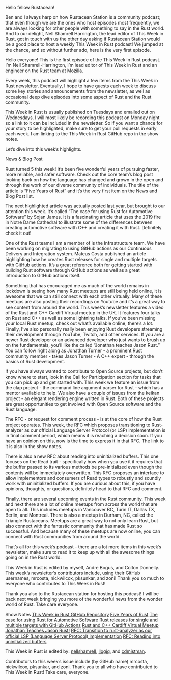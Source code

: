 Hello fellow Rustacean!

Ben and I always harp on how Rustacean Station is a community podcast; that even though we are the ones who host episodes most frequently, we are always looking for other people with something to say in the Rust world. And to our delight, Nell Shamrell Harrington, the lead editor of This Week in Rust, got in touch with us the other day asking if Rustacean Station would be a good place to host a weekly This Week in Rust podcast! We jumped at the chance, and so without further ado, here is the very first episode.

Hello everyone! This is the first episode of the This Week in Rust podcast. I’m Nell Shamrell-Harrington, I’m lead editor of This Week in Rust and an engineer on the Rust team at Mozilla.

Every week, this podcast will highlight a few items from the This Week in Rust newsletter. Eventually, I hope to have guests each week to discuss some key stories and announcements from the newsletter, as well as occasional deep dive episodes into some aspect of Rust and the Rust community.

This Week in Rust is usually published on Tuesdays and emailed out on Wednesdays. I will most likely be recording this podcast on Monday night so a link to it can be included in the newsletter. So if you want a chance for your story to be highlighted, make sure to get your pull requests in early each week. I am linking to the This Week in Rust GitHub repo in the show notes.

Let’s dive into this week’s highlights.

News & Blog Post

Rust turned 5 this week! It’s been five wonderful years of pursuing faster, more reliable, and safer software. Check out the core team’s blog post looking back on how the language has changed and grown in the open and through the work of our diverse community of individuals. The title of the article is “Five Years of Rust” and it’s the very first item on the News and Blog Post list.

The next highlighted article was actually posted last year, but brought to our attention this week. It’s called “The case for using Rust for Automotive Software” by Sojan James. It is a fascinating article that uses the 2019 fire in Notre Dame Cathedral to illustrate some of the differences between creating automotive software with C++ and creating it with Rust. Definitely check it out!

One of the Rust teams I am a member of is the Infrastructure team. We have been working on migrating to using GitHub actions as our Continuous Delivery and Integration system. Mateus Costa published an article highlighting how he creates Rust releases for single and multiple targets with GitHub actions. It’s a great reference both for getting started with building Rust software through GitHub actions as well as a great introduction to GitHub actions itself.

Something that has encouraged me as much of the world remains in lockdown is seeing how many Rust meetups are still being held online, it is awesome that we can still connect with each other virtually. Many of these meetups are also posting their recordings on Youtube and it’s a great way to see content from around the world. This week’s newsletter features a video of the Rust and C++ Cardiff Virtual meetup in the UK. It features four talks on Rust and C++ as well as some lightning talks. If you’ve been missing your local Rust meetup, check out what’s available online, there’s a lot.
Finally, I’ve also personally really been enjoying Rust developers streaming their development through YouTube, Twitch, and other services. If you are a newer Rust developer or an advanced developer who just wants to brush up on the fundamentals, you’ll like the called “Jonathan teaches Jason Rust.” You can follow right along as Jonathan Turner - a prominent Rust community member -  takes Jason Turner - A C++ expert - through the basics of Rust development.

If you have always wanted to contribute to Open Source projects, but don’t know where to start, look in the Call for Participation section for tasks that you can pick up and get started with. This week we feature an issue from the clap project - the command line argument parser for Rust - which has a mentor available to help. We also have a couple of issues from the keikan project - an elegant rendering engine written in Rust. Both of these projects are great opportunities to get involved with Open Source software and the Rust language.

The RFC - or request for comment process - is at the core of how the Rust project operates. This week, the RFC which proposes transitioning to Rust-analyzer as our official Language Server Protocol (or LSP) implementation is in final comment period, which means it is reaching a decision soon. If you have an opinion on this, now is the time to express it in that RFC. The link to it is also in the show notes. 

There is also a new RFC about reading into uninitialized buffers. This one focuses on the Read trait - specifically how when you use it it requires that the buffer passed to its various methods be pre-initialized even though the contents will be immediately overwritten. This RFC proposes an interface to allow implementors and consumers of Read types to robustly and soundly work with uninitialized buffers. If you are curious about this, if you have opinions, thoughts, or questions, definitely head to that RFC and comment.

Finally, there are several upcoming events in the Rust community. This week and next there are a lot of online meetups from across the world that are open to all. This includes meetups in Vancouver BC, Turin IT, Dallas TX, Berlin, and Montreal. There is also a meetup in Durham, NC, called the Triangle Rustaceans. Meetups are a great way to not only learn Rust, but also connect with the fantastic community that has made Rust so successful. And because many of these meetups are now online, you can connect with Rust communities from around the world.

That’s all for this week’s podcast - there are a lot more items in this week’s newsletter, make sure to read it to keep up with all the awesome things going on in the Rust world.

This Week in Rust is edited by myself, Andre Bogus, and Colton Donnelly. This week’s newsletter’s contributors include, using their GitHub usernames, mrcosta, nickwilcox, pksunkar, and zoni! Thank you so much to everyone who contributes to This Week in Rust!

Thank you also to the Rustacean station for hosting this podcast! I will be back next week bringing you more of the wonderful news from the wonder world of Rust. Take care everyone.

Show Notes
[This Week in Rust GitHub Repository](https://github.com/emberian/this-week-in-rust)
[Five Years of Rust](https://blog.rust-lang.org/2020/05/15/five-years-of-rust.html)
[The case for using Rust for Automotive Software](https://medium.com/@sojan.james/the-case-for-using-rust-for-automotive-software-19400779f126)
[Rust releases for single and multiple targets with GitHub Actions](https://mateuscosta.me/rust-releases-with-github-actions)
[Rust and C++ Cardiff Virtual Meetup](https://www.youtube.com/watch?v=s8WMaVU3EBs&feature=youtu.be)
[Jonathan Teaches Jason Rust!](https://www.youtube.com/watch?v=EzQ7YIIo1rY&feature=youtu.be)
[RFC: Transition to rust-analyzer as our official LSP (Language Server Protocol) implementation](https://github.com/rust-lang/rfcs/pull/2912)
[RFC: Reading into uninitialized buffers](https://github.com/rust-lang/rfcs/pull/2930)

This Week in Rust is edited by: [nellshamrell](https://github.com/nellshamrell), [llogiq](https://github.com/llogiq), and [cdmistman](https://github.com/cdmistman).

Contributors to this week’s issue include (by GitHub name) mrcosta, nickwilcox, pksunkar, and zoni. Thank you to all who have contributed to This Week in Rust! Take care, everyone.